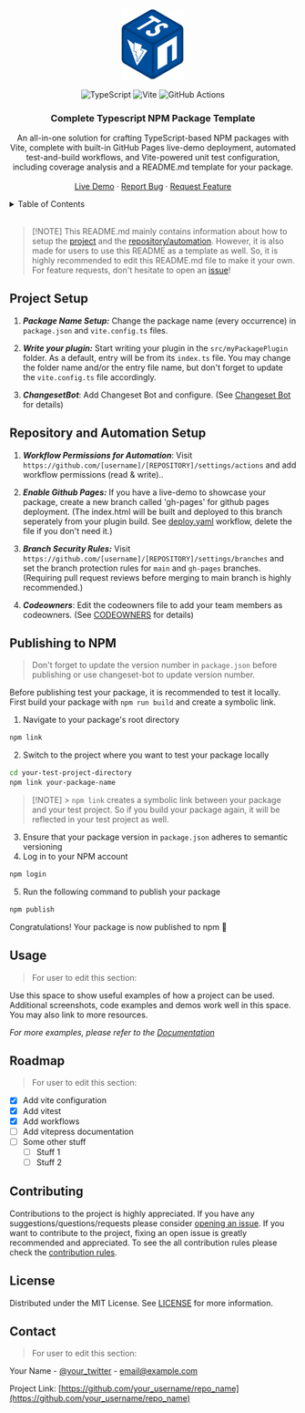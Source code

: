<!-- PROJECT LOGO -->

<div align="center">
  <a href="https://github.com/kaandesu/vue3-component-lib-template">
    <img src="public/logo.webp" alt="Logo" width="110">
  </a>

<br>
<!-- add tech stack badges below -->

![TypeScript](https://img.shields.io/badge/typescript-%23007ACC.svg?style=for-the-badge&logo=typescript&logoColor=white) ![Vite](https://img.shields.io/badge/vite-%23646CFF.svg?style=for-the-badge&logo=vite&logoColor=white) ![GitHub Actions](https://img.shields.io/badge/github%20actions-%232671E5.svg?style=for-the-badge&logo=githubactions&logoColor=white) <!-- Title -->

  <h3 align="center">Complete Typescript NPM Package Template</h3>
   <!-- DESCRIPTION -->
  <p align="center">
    An all-in-one solution for crafting TypeScript-based NPM packages with Vite, complete with built-in GitHub Pages live-demo deployment, automated test-and-build workflows, and Vite-powered unit test configuration, including coverage analysis and a README.md template for your package.
    <br />        
    <br />
    <!-- CHANGER IT WITH YOUR GITHUB PAGES LINK -->
    <a href="https://kaandesu.github.io/vue3-component-lib-template/#/">Live Demo</a>
    ·<!-- CHANGER IT WITH YOUR GITHUB ISSUES LINK -->
    <a href="https://github.com/kaandesu/vue3-component-lib-template/issues">Report Bug</a>
    ·<!-- CHANGER IT WITH YOUR GITHUB ISSUES LINK -->
    <a href="https://github.com/kaandesu/vue3-component-lib-template/issues">Request Feature</a>
  </p>
</div>

<!-- TABLE OF CONTENTS -->
<details>
  <summary>Table of Contents</summary>
  <ol>    
    <li><a href="#project-setup">Project Setup</a></li>
    <li><a href="#repository-and-automation-setup">Repository and Automation Setup</a></li>
    <li><a href="#publishing-to-npm">Publishing to NPM</a></li>
    <li><a href="#usage">Usage</a></li>
    <li><a href="#roadmap">Roadmap</a></li>
    <li><a href="#contributing">Contributing</a></li>
    <li><a href="#license">License</a></li>
    <li><a href="#contact">Contact</a></li>    
  </ol>
</details>

<br>
<!-- GETTING STARTED -->

> [!NOTE] This README.md mainly contains information about how to setup the [project](#project-setup) and the [repository/automation](#repository-and-automation-setup). However, it is also made for users to use this README as a template as well. So, it is highly recommended to edit this README.md file to make it your own. For feature requests, don't hesitate to open an [issue](https://github.com/kaandesu/vue3-component-lib-template/issues/new)!

## Project Setup

1. **_Package Name Setup:_** Change the package name (every occurrence) in `package.json` and `vite.config.ts` files.

2. **_Write your plugin:_** Start writing your plugin in the `src/myPackagePlugin` folder. As a default, entry will be from its `index.ts` file. You may change the folder name and/or the entry file name, but don't forget to update the `vite.config.ts` file accordingly.

3. **_ChangesetBot_**: Add Changeset Bot and configure. (See [Changeset Bot](https://github.com/apps/changeset-bot) for details)

## Repository and Automation Setup

1. **_Workflow Permissions for Automation_**: Visit `https://github.com/[username]/[REPOSITORY]/settings/actions` and add workflow permissions (read & write)..

2. **_Enable Github Pages:_** If you have a live-demo to showcase your package, create a new branch called 'gh-pages' for github pages deployment. (The index.html will be built and deployed to this branch seperately from your plugin build. See [deploy.yaml](.github/workflows/deploy.yaml) workflow, delete the file if you don't need it.)

3. **_Branch Security Rules:_** Visit `https://github.com/[username]/[REPOSITORY]/settings/branches` and set the branch protection rules for `main` and `gh-pages` branches. (Requiring pull request reviews before merging to main branch is highly recommended.)

4. **_Codeowners_**: Edit the codeowners file to add your team members as codeowners. (See [CODEOWNERS](CODEOWNERS) for details)

## Publishing to NPM

> Don't forget to update the version number in `package.json` before publishing or use changeset-bot to update version number.

Before publishing test your package, it is recommended to test it locally. First build your package with `npm run build` and create a symbolic link. <br>

1. Navigate to your package's root directory

```bash
npm link
```

2. Switch to the project where you want to test your package locally

```bash
cd your-test-project-directory
npm link your-package-name
```

> [!NOTE] > `npm link` creates a symbolic link between your package and your test project. So if you build your package again, it will be reflected in your test project as well.

3. Ensure that your package version in `package.json` adheres to semantic versioning
4. Log in to your NPM account

```bash
npm login
```

5. Run the following command to publish your package

```bash
npm publish
```

Congratulations! Your package is now published to npm 🎉 <br>

<!-- USAGE EXAMPLES -->

## Usage

> For user to edit this section:

Use this space to show useful examples of how a project can be used. Additional screenshots, code examples and demos work well in this space. You may also link to more resources.

_For more examples, please refer to the [Documentation](https://example.com)_

<!-- ROADMAP -->

## Roadmap

> For user to edit this section:

- [x] Add vite configuration
- [x] Add vitest
- [x] Add workflows
- [ ] Add vitepress documentation
- [ ] Some other stuff
  - [ ] Stuff 1
  - [ ] Stuff 2

<!-- CONTRIBUTING -->

## Contributing

Contributions to the project is highly appreciated. If you have any suggestions/questions/requests please consider [opening an issue](https://github.com/kaandesu/vue3-component-lib-template/issues/new). If you want to contribute to the project, fixing an open issue is greatly recommended and appreciated. To see the all contribution rules please check the [contribution rules](CONTRIBUTING.md).

<!-- LICENSE -->

## License

Distributed under the MIT License. See [LICENSE](LICENSE.md) for more information.

<!-- CONTACT -->

## Contact

> For user to edit this section:

Your Name - [@your_twitter](https://twitter.com/your_username) - email@example.com

Project Link: [https://github.com/your_username/repo_name](https://github.com/your_username/repo_name)
